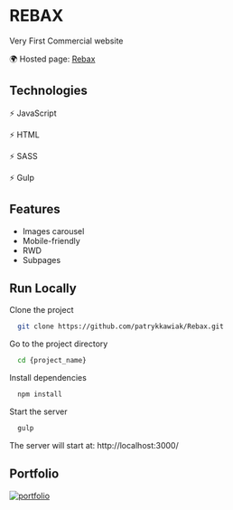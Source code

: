 
# REBAX

Very First Commercial website

🌍 Hosted page: [Rebax](www.rebax.pl/)


## Technologies

⚡️ JavaScript 

⚡️ HTML

⚡️ SASS

⚡️ Gulp


## Features

- Images carousel
- Mobile-friendly
- RWD
- Subpages


## Run Locally

Clone the project

```bash
  git clone https://github.com/patrykkawiak/Rebax.git
```

Go to the project directory

```bash
  cd {project_name}
```

Install dependencies

```bash
  npm install
```

Start the server

```bash
  gulp
```

The server will start at: http://localhost:3000/
##  Portfolio
[![portfolio](https://img.shields.io/badge/my_portfolio-000?style=for-the-badge&logo=ko-fi&logoColor=white)](https://portfolio-patrykkawiak.vercel.app/)
